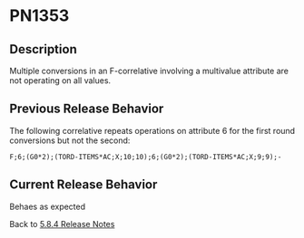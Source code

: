 # PN1353

<PageHeader />

## Description  

Multiple conversions in an F-correlative involving a multivalue attribute are not operating on all values.

## Previous Release Behavior

The following correlative repeats operations on attribute 6 for the first round conversions but not the second:

```
F;6;(G0*2);(TORD-ITEMS*AC;X;10;10);6;(G0*2);(TORD-ITEMS*AC;X;9;9);-
```

## Current Release Behavior

Behaes as expected

Back to [5.8.4 Release Notes](./../README.md)

<PageFooter />
